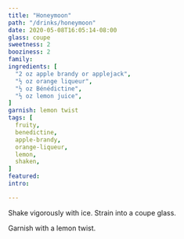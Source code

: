 ```yaml
---
title: "Honeymoon"
path: "/drinks/honeymoon"
date: 2020-05-08T16:05:14-08:00
glass: coupe
sweetness: 2
booziness: 2
family:
ingredients: [
  "2 oz apple brandy or applejack",
  "½ oz orange liqueur",
  "½ oz Bénédictine",
  "½ oz lemon juice",
]
garnish: lemon twist
tags: [
  fruity,
  benedictine,
  apple-brandy,
  orange-liqueur,
  lemon,
  shaken,
]
featured:
intro:

---
```

Shake vigorously with ice.
Strain into a coupe glass.

Garnish with a lemon twist.
